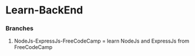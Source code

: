# Learn-BackEnd

### Branches

1. NodeJs-ExpressJs-FreeCodeCamp = learn NodeJs and ExpressJs from FreeCodeCamp
